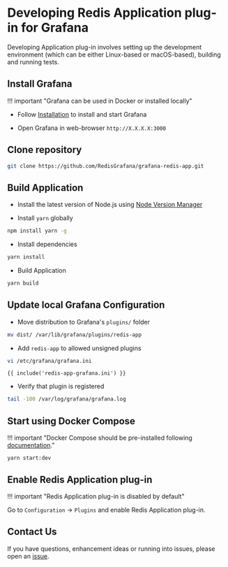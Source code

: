 # Developing Redis Application plug-in for Grafana

Developing Application plug-in involves setting up the development environment (which can be either Linux-based or macOS-based), building and running tests.

## Install Grafana

!!! important "Grafana can be used in Docker or installed locally"

- Follow [Installation](https://grafana.com/docs/grafana/latest/installation/) to install and start Grafana

- Open Grafana in web-browser `http://X.X.X.X:3000`

## Clone repository

```bash
git clone https://github.com/RedisGrafana/grafana-redis-app.git
```

## Build Application

- Install the latest version of Node.js using [Node Version Manager](https://github.com/nvm-sh/nvm)

- Install `yarn` globally

```bash
npm install yarn -g
```

- Install dependencies

```bash
yarn install
```

- Build Application

```bash
yarn build
```

## Update local Grafana Configuration

- Move distribution to Grafana's `plugins/` folder

```bash
mv dist/ /var/lib/grafana/plugins/redis-app
```

- Add `redis-app` to allowed unsigned plugins

```bash
vi /etc/grafana/grafana.ini
```

```
{{ include('redis-app-grafana.ini') }}
```

- Verify that plugin is registered

```bash
tail -100 /var/log/grafana/grafana.log
```

## Start using Docker Compose

!!! important "Docker Compose should be pre-installed following [documentation](https://docs.docker.com/compose/install/)."

```
yarn start:dev
```

## Enable Redis Application plug-in

!!! important "Redis Application plug-in is disabled by default"

Go to `Configuration` -> `Plugins` and enable Redis Application plug-in.

## Contact Us

If you have questions, enhancement ideas or running into issues, please open an [issue](https://github.com/RedisGrafana/grafana-redis-app/issues/new/choose).
